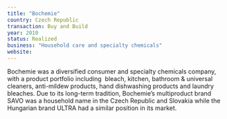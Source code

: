 ```yaml
---
title: "Bochemie"
country: Czech Republic 
transaction: Buy and Build
year: 2010
status: Realized
business: "Household care and specialty chemicals"
website: 
---
```


Bochemie was a diversified consumer and specialty chemicals company, with a product portfolio including  bleach, kitchen, bathroom & universal cleaners, anti-mildew products, hand dishwashing products and laundry bleaches. Due to its long-term tradition, Bochemie’s multiproduct brand SAVO was a household name in the Czech Republic and Slovakia while the Hungarian brand ULTRA had a similar position in its market.
